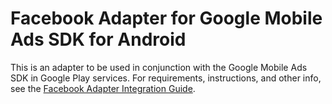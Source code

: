 # Facebook Adapter for Google Mobile Ads SDK for Android

This is an adapter to be used in conjunction with the Google Mobile Ads SDK in
Google Play services. For requirements, instructions, and other info, see the
[Facebook Adapter Integration Guide](https://developers.google.com/admob/android/mediation/facebook).
